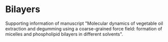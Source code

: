 # Bilayers
Supporting information of manuscript "Molecular dynamics of vegetable oil extraction and degumming using a coarse-grained force field: formation of micelles and phospholipid bilayers in different solvents".
